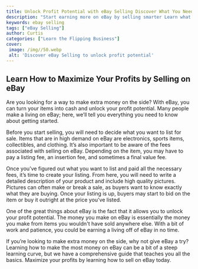 ```yaml
---
title: Unlock Profit Potential with eBay Selling Discover What You Need to Know
description: "Start earning more on eBay by selling smarter Learn what you need to know to maximize your e-commerce potential and unlock profit potential with eBay selling"
keywords: ebay selling
tags: ["eBay Selling"]
author: Curtis
categories: ["Learn the Flipping Business"]
cover: 
 image: /img//50.webp
 alt: 'Discover eBay Selling to unlock profit potential'
---
```

## Learn How to Maximize Your Profits by Selling on eBay

Are you looking for a way to make extra money on the side? With eBay, you can turn your items into cash and unlock your profit potential. Many people make a living on eBay; here, we’ll tell you everything you need to know about getting started. 

Before you start selling, you will need to decide what you want to list for sale. Items that are in high demand on eBay are electronics, sports items, collectibles, and clothing. It’s also important to be aware of the fees associated with selling on eBay. Depending on the item, you may have to pay a listing fee, an insertion fee, and sometimes a final value fee. 

Once you’ve figured out what you want to list and paid all the necessary fees, it’s time to create your listing. From here, you will need to write a detailed description of your product and include high quality pictures. Pictures can often make or break a sale, as buyers want to know exactly what they are buying. Once your listing is up, buyers may start to bid on the item or buy it outright at the price you’ve listed. 

One of the great things about eBay is the fact that it allows you to unlock your profit potential. The money you make on eBay is essentially the money you make from items you wouldn't have sold anywhere else. With a bit of work and patience, you could be earning a living off of eBay in no time.

If you’re looking to make extra money on the side, why not give eBay a try? Learning how to make the most money on eBay can be a bit of a steep learning curve, but we have a comprehensive guide that teaches you all the basics. Maximize your profits by learning how to sell on eBay today.

